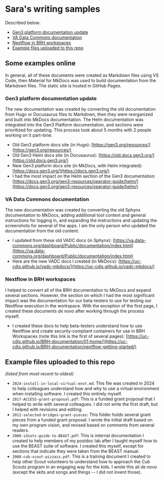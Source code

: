 # Sara's writing samples

Described below:

* [Gen3 platform documentation update](#gen3-platform-documentation-update)
* [VA Data Commons documentation](#va-data-commons-documentation)
* [Nextflow in BRH workspaces](#nextflow-in-brh-workspaces)
* [Example files uploaded to this repo](#example-files-uploaded-to-this-repo)


## Some examples online

In general, all of these documents were created as Markdown files using VS Code, then Material for MkDocs was used to build documentation from the Markdown files. The static site is hosted in GitHub Pages. 

### Gen3 platform documentation update

The new documentation was created by converting the old documentation from Hugo or Docusaurus files to Markdown, then they were reorganized and built into MkDocs documentation. The Helm documentation was integrated into the Gen3 Platform documentation, and sections were prioritized for updating. This process took about 5 months with 2 people working on it part-time. 

* Old Gen3 platform docs site (in Hugo): [https://gen3.org/resources/](https://gen3.org/resources/)
* Old Gen3 Helm docs site (in Docusaurus): [https://old.docs.gen3.org/](https://old.docs.gen3.org/)
* New Gen3 platform docs site (in MkDocs, with Helm integrated): [https://docs.gen3.org/](https://docs.gen3.org/) 
* I had the most impact on the Helm section of the Gen3 documentation: [https://docs.gen3.org/gen3-resources/operator-guide/helm/](https://docs.gen3.org/gen3-resources/operator-guide/helm/) 

### VA Data Commons documentation 

The new documentation was created by converting the old Sphynx documentation to MkDocs, adding additional tool context and general instructions for logging in, and expanding the instructions and updating the screenshots for several of the apps. I am the only person who updated the documentation from the old content. 

* I updated from these old VADC docs (in Sphynx): [https://va.data-commons.org/dashboard/Public/documentation/index.html](https://va.data-commons.org/dashboard/Public/documentation/index.html) 
* Here are the new VADC docs I created (in MkDocs): [https://uc-cdis.github.io/vadc-mkdocs/](https://uc-cdis.github.io/vadc-mkdocs/) 

### Nextflow in BRH workspaces

I helped to convert all of the BRH documentation to MkDocs and expand several sections. However, the section on which I had the most significant impact was the documentation for our beta-testers to use for testing our Nextflow execution in the workspace. With the exception of the first page, I created these documents *de novo* after working through the process myself. 

* I created these docs to help beta-testers understand how to use Nextflow and create security-compliant containers for use in BRH Workspaces (note this link is the first of several pages): [https://uc-cdis.github.io/BRH-documentation/01-home/](https://uc-cdis.github.io/BRH-documentation/nextflow-getting-started/)

## Example files uploaded to this repo

*(listed from most recent to oldest)*

* `2024-install-in-local-virtual-envt.md`: This file was created in 2024 to help colleagues understand how and why to use a virtual environment when installing software. I created this entirely myself. 
* `2017-ACCESS-grant-proposal.pdf`: This is a funded grant proposal that I helped to write with several colleagues. I did not write the first draft, but I helped with revisions and editing.
* `2012-selected-bridges-grant-pieces`: This folder holds several grant pieces from a funded grant proposal. I wrote the initial draft based on my own program vision, and revised based on comments from several readers.
* `2008-idiots-guide-to-BEAST.pdf`: This is internal documentation I created to help members of my postdoc lab after I taught myself how to use the BEAST suite of software. I created this myself, except for sections that indicate they were taken from the BEAST manual. 
* `2008-cub-scout-pizzazz.pdf`: This is a training document I created to help other Scout volunteers to understand how to approach the Cub Scouts program in an engaging way for the kids. I wrote this all *de novo* (except the skits and songs and things -- I did not invent those).
